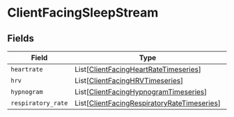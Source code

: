 # ClientFacingSleepStream


## Fields

| Field                                                                                                       | Type                                                                                                        | Required                                                                                                    | Description                                                                                                 |
| ----------------------------------------------------------------------------------------------------------- | ----------------------------------------------------------------------------------------------------------- | ----------------------------------------------------------------------------------------------------------- | ----------------------------------------------------------------------------------------------------------- |
| `heartrate`                                                                                                 | List[[ClientFacingHeartRateTimeseries](../../models/shared/clientfacingheartratetimeseries.md)]             | :heavy_minus_sign:                                                                                          | N/A                                                                                                         |
| `hrv`                                                                                                       | List[[ClientFacingHRVTimeseries](../../models/shared/clientfacinghrvtimeseries.md)]                         | :heavy_minus_sign:                                                                                          | N/A                                                                                                         |
| `hypnogram`                                                                                                 | List[[ClientFacingHypnogramTimeseries](../../models/shared/clientfacinghypnogramtimeseries.md)]             | :heavy_minus_sign:                                                                                          | N/A                                                                                                         |
| `respiratory_rate`                                                                                          | List[[ClientFacingRespiratoryRateTimeseries](../../models/shared/clientfacingrespiratoryratetimeseries.md)] | :heavy_minus_sign:                                                                                          | N/A                                                                                                         |